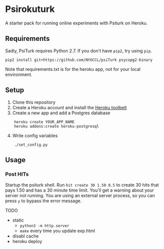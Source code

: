 # Psirokuturk

A starter pack for running online experiments with Psiturk on Heroku.

## Requirements

Sadly, PsiTurk requires Python 2.7. If you don't have `pip2`, try using `pip`.

    pip2 install git+https://github.com/NYUCCL/psiTurk psycopg2-binary

Note that requirements.txt is for the heroku app, not for your local environment.

## Setup

1. Clone this repository
2. Create a Heroku account and install the [Heroku toolbelt](https://toolbelt.heroku.com/)
3. Create a new app and add a Postgres database
```
    heroku create YOUR_APP_NAME
    heroku addons:create heroku-postgresql
```
4. Write config variables
```
    ./set_config.py
```

## Usage

### Post HITs

Startup the psiturk shell. Run `hit create 30 1.50 0.5` to create 30 hits that pays 1.50 and has a 30 minute time limit. You'll get a warning about your server not running. You are using an external server process, so you can press `y` to bypass the error message.


TODO 
- static
    - `python3 -m http.server`
    - `make` every time you update exp.html
- disabl cache
- heroku deploy